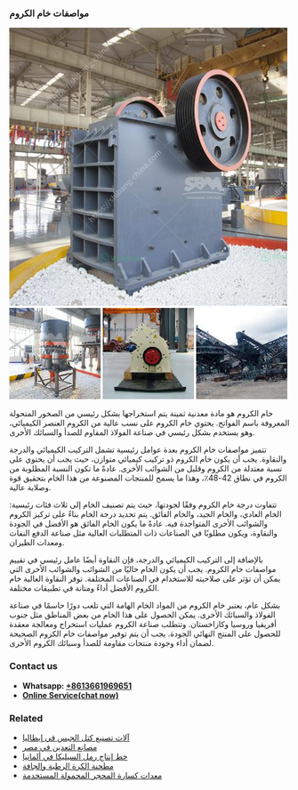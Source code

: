 <h3>مواصفات خام الكروم</h3><img src='1701854314.jpg' alt=''><p>خام الكروم هو مادة معدنية ثمينة يتم استخراجها بشكل رئيسي من الصخور المتحولة المعروفة باسم الفواتح. يحتوي خام الكروم على نسب عالية من الكروم العنصر الكيميائي، وهو يستخدم بشكل رئيسي في صناعة الفولاذ المقاوم للصدأ والسبائك الأخرى.</p><p>تتميز مواصفات خام الكروم بعدة عوامل رئيسية تشمل التركيب الكيميائي والدرجة والنقاوة. يجب أن يكون خام الكروم ذو تركيب كيميائي متوازن، حيث يجب أن يحتوي على نسبة معتدلة من الكروم وقليل من الشوائب الأخرى. عادةً ما تكون النسبة المطلوبة من الكروم في نطاق 42-48٪، وهذا ما يسمح للمنتجات المصنوعة من هذا الخام بتحقيق قوة وصلابة عالية.</p><p>تتفاوت درجة خام الكروم وفقًا لجودتها، حيث يتم تصنيف الخام إلى ثلاث فئات رئيسية: الخام العادي، والخام الجيد، والخام الفائق. يتم تحديد درجة الخام بناءً على تركيز الكروم والشوائب الأخرى المتواجدة فيه. عادةً ما يكون الخام الفائق هو الأفضل في الجودة والنقاوة، ويكون مطلوبًا في الصناعات ذات المتطلبات العالية مثل صناعة الدفع النفاث ومعدات الطيران.</p><p>بالإضافة إلى التركيب الكيميائي والدرجة، فإن النقاوة أيضًا عامل رئيسي في تقييم مواصفات خام الكروم. يجب أن يكون الخام خاليًا من الشوائب والشوائب الأخرى التي يمكن أن تؤثر على صلاحيته للاستخدام في الصناعات المختلفة. توفر النقاوة العالية خام الكروم الأفضل أداءً ومتانة في تطبيقات مختلفة.</p><p>بشكل عام، يعتبر خام الكروم من المواد الخام الهامة التي تلعب دورًا حاسمًا في صناعة الفولاذ والسبائك الأخرى. يمكن الحصول على هذا الخام من بعض المناطق مثل جنوب أفريقيا وروسيا وكازاخستان. وتتطلب صناعة الكروم عمليات استخراج ومعالجة معقدة للحصول على المنتج النهائي الجودة. يجب أن يتم توفير مواصفات خام الكروم الصحيحة لضمان أداء وجودة منتجات مقاومة للصدأ وسبائك الكروم الأخرى.</p><h3>Contact us</h3><ul><li><strong>Whatsapp:&nbsp;<a href="https://wa.me/8613661969651">+8613661969651</a></strong></li><li><a href="https://swt.shibang-china.com/?git&amp;zhl&amp;مواصفات خام الكروم"><strong>Online Service(chat now)</strong></a></li></ul><h3>Related</h3><ul><li><a href='آلات تصنيع كتل الجبس في إيطاليا.md'>آلات تصنيع كتل الجبس في إيطاليا</a></li><li><a href='مصانع التعدين في مصر.md'>مصانع التعدين في مصر</a></li><li><a href='خط إنتاج رمل السيليكا في ألمانيا.md'>خط إنتاج رمل السيليكا في ألمانيا</a></li><li><a href='مطحنة الكرة الرطبة والجافة.md'>مطحنة الكرة الرطبة والجافة</a></li><li><a href='معدات كسارة المحجر المحمولة المستخدمة.md'>معدات كسارة المحجر المحمولة المستخدمة</a></li></ul>